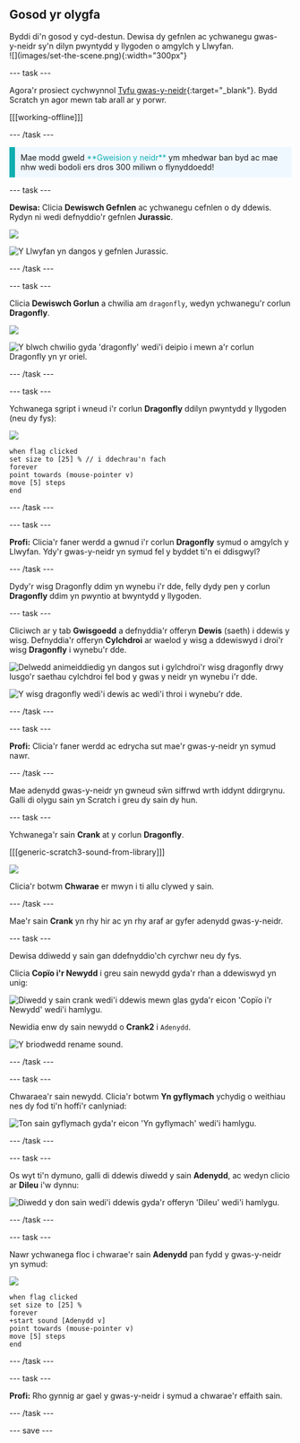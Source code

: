 ## Gosod yr olygfa

<div style="display: flex; flex-wrap: wrap">
<div style="flex-basis: 200px; flex-grow: 1; margin-right: 15px;">
Byddi di'n gosod y cyd-destun. Dewisa dy gefnlen ac ychwanegu gwas-y-neidr sy'n dilyn pwyntydd y llygoden o amgylch y Llwyfan.
</div>
<div>
![](images/set-the-scene.png){:width="300px"}
</div>
</div>

--- task ---

Agora'r prosiect cychwynnol [Tyfu gwas-y-neidr](https://scratch.mit.edu/projects/535695413/editor){:target="_blank"}. Bydd Scratch yn agor mewn tab arall ar y porwr.

[[[working-offline]]]

--- /task ---

<p style="border-left: solid; border-width:10px; border-color: #0faeb0; background-color: aliceblue; padding: 10px;">
Mae modd gweld <span style="color: #0faeb0">**Gweision y neidr**</span> ym mhedwar ban byd ac mae nhw wedi bodoli ers dros 300 miliwn o flynyddoedd!</p>

--- task ---

**Dewisa:** Clicia **Dewiswch Gefnlen** ac ychwanegu cefnlen o dy ddewis. Rydyn ni wedi defnyddio'r gefnlen **Jurassic**.

![](images/choose-backdrop-icon.png)

![Y Llwyfan yn dangos y gefnlen Jurassic.](images/Jurassic-backdrop.png)

--- /task ---

--- task ---

Clicia **Dewiswch Gorlun** a chwilia am `dragonfly`, wedyn ychwanegu'r corlun **Dragonfly**.

![](images/choose-sprite-icon.png)

![Y blwch chwilio gyda 'dragonfly' wedi'i deipio i mewn a'r corlun Dragonfly yn yr oriel.](images/dragonfly-search.png)

--- /task ---

--- task ---

Ychwanega sgript i wneud i'r corlun **Dragonfly** ddilyn pwyntydd y llygoden (neu dy fys):

![](images/dragonfly-icon.png)

```blocks3
when flag clicked
set size to [25] % // i ddechrau'n fach
forever
point towards (mouse-pointer v)
move [5] steps
end
```
--- /task ---

--- task ---

**Profi:** Clicia'r faner werdd a gwnud i'r corlun **Dragonfly** symud o amgylch y Llwyfan. Ydy'r gwas-y-neidr yn symud fel y byddet ti'n ei ddisgwyl?

--- /task ---

Dydy'r wisg Dragonfly ddim yn wynebu i'r dde, felly dydy pen y corlun **Dragonfly** ddim yn pwyntio at bwyntydd y llygoden.

--- task ---

Cliciwch ar y tab **Gwisgoedd** a defnyddia'r offeryn **Dewis** (saeth) i ddewis y wisg. Defnyddia'r offeryn **Cylchdroi** ar waelod y wisg a ddewiswyd i droi'r wisg **Dragonfly** i wynebu'r dde.

![Delwedd animeiddiedig yn dangos sut i gylchdroi'r wisg dragonfly drwy lusgo'r saethau cylchdroi fel bod y gwas y neidr yn wynebu i'r dde.](images/rotated-costume.gif)

![Y wisg dragonfly wedi'i dewis ac wedi'i throi i wynebu'r dde.](images/rotated-costume.png)

--- /task ---

--- task ---

**Profi:** Clicia'r faner werdd ac edrycha sut mae'r gwas-y-neidr yn symud nawr.

--- /task ---

Mae adenydd gwas-y-neidr yn gwneud sŵn siffrwd wrth iddynt ddirgrynu. Galli di olygu sain yn Scratch i greu dy sain dy hun.

--- task ---

Ychwanega'r sain **Crank** at y corlun **Dragonfly**.

[[[generic-scratch3-sound-from-library]]]

![](images/crank-sound-editor.png)

Clicia'r botwm **Chwarae** er mwyn i ti allu clywed y sain.

--- /task ---

Mae'r sain **Crank** yn rhy hir ac yn rhy araf ar gyfer adenydd gwas-y-neidr.

--- task ---

Dewisa ddiwedd y sain gan ddefnyddio'ch cyrchwr neu dy fys.

Clicia **Copïo i'r Newydd** i greu sain newydd gyda'r rhan a ddewiswyd yn unig:

![Diwedd y sain crank wedi'i ddewis mewn glas gyda'r eicon 'Copïo i'r Newydd' wedi'i hamlygu.](images/crank-copy-end.png)

Newidia enw dy sain newydd o **Crank2** i `Adenydd`.

![Y briodwedd rename sound.](images/crank-wings-sound.png)

--- /task ---

--- task ---

Chwaraea'r sain newydd. Clicia'r botwm **Yn gyflymach** ychydig o weithiau nes dy fod ti'n hoffi'r canlyniad:

![Ton sain gyflymach gyda'r eicon 'Yn gyflymach' wedi'i hamlygu.](images/wings-faster.png)

--- /task ---

--- task ---

Os wyt ti'n dymuno, galli di ddewis diwedd y sain **Adenydd**, ac wedyn clicio ar **Dileu** i'w dynnu:

![Diwedd y don sain wedi'i ddewis gyda'r offeryn 'Dileu' wedi'i hamlygu.](images/wings-shorter.png)

--- /task ---

--- task ---

Nawr ychwanega floc i chwarae'r sain **Adenydd** pan fydd y gwas-y-neidr yn symud:

![](images/dragonfly-icon.png)

```blocks3
when flag clicked
set size to [25] %
forever
+start sound [Adenydd v]
point towards (mouse-pointer v)
move [5] steps
end
```
--- /task ---

--- task ---

**Profi:** Rho gynnig ar gael y gwas-y-neidr i symud a chwarae'r effaith sain.

--- /task ---

--- save ---
